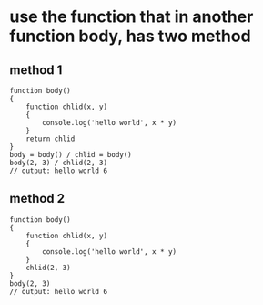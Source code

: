 # use the function that in another function body, has two method
## method 1
    function body()
    {
        function chlid(x, y)
        {
            console.log('hello world', x * y)
        }
        return chlid
    }
    body = body() / chlid = body()
    body(2, 3) / chlid(2, 3)
    // output: hello world 6
## method 2
    function body()
    {
        function chlid(x, y)
        {
            console.log('hello world', x * y)
        }
        chlid(2, 3)
    }
    body(2, 3)
    // output: hello world 6
